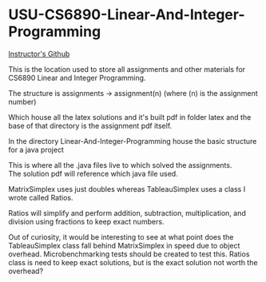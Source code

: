 # USU-CS6890-Linear-And-Integer-Programming

[Instructor's Github](https://github.com/VKEDCO/LinearProgramming)

This is the location used to store all assignments and other materials for CS6890 Linear and Integer Programming.

The structure is assignments -> assignment(n) (where (n) is the assignment number) 

Which house all the latex solutions and it's built pdf in folder latex and the base of that directory
is the assignment pdf itself. 

In the directory Linear-And-Integer-Programming house the basic structure for a java project

This is where all the .java files live to which solved the assignments.  
The solution pdf will reference which java file used.

MatrixSimplex uses just doubles whereas TableauSimplex uses a class I wrote called
Ratios.  

Ratios will simplify and perform addition, subtraction, multiplication, and division
using fractions to keep exact numbers.

Out of curiosity, it would be interesting to see at what point does the TableauSimplex
class fall behind MatrixSimplex in speed due to object overhead.  Microbenchmarking 
tests should be created to test this.  Ratios class is need to keep exact solutions, but
is the exact solution not worth the overhead?    